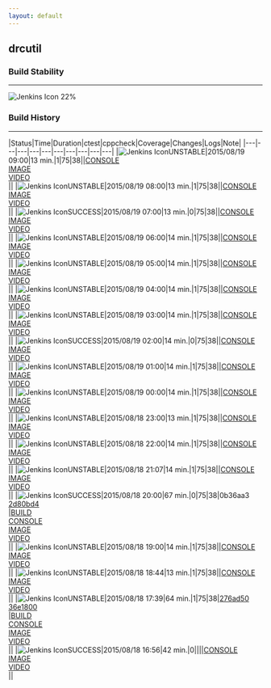 ```yaml
---
layout: default
---
```

## drcutil
### Build Stability
___
![Jenkins Icon](http://jenkinshrg.github.io/images/48x48/health-20to39.png)
22%
  
### Build History
___
|Status|Time|Duration|<span class='badge'>ctest</span>|<span class='badge'>cppcheck</span>|Coverage|Changes|Logs|Note|
|---|---|---|---|---|---|---|---|---|---|
|![Jenkins Icon](http://jenkinshrg.github.io/images/24x24/yellow.png)UNSTABLE|2015/08/19 09:00|13 min.|1|75|38||[CONSOLE](https://drive.google.com/file/d/0B54sHwaxmuM4eHcwdC1LRm9QQlk/view?usp=drivesdk)<br>[IMAGE](https://drive.google.com/file/d/0B54sHwaxmuM4Z3Z1SDlUZzZ4Nm8/view?usp=drivesdk)<br>[VIDEO](https://drive.google.com/file/d/0B54sHwaxmuM4NDdTTS1JOWJOTk0/view?usp=drivesdk)<br>||
|![Jenkins Icon](http://jenkinshrg.github.io/images/24x24/yellow.png)UNSTABLE|2015/08/19 08:00|13 min.|1|75|38||[CONSOLE](https://drive.google.com/file/d/0B54sHwaxmuM4UURIUzhpSUVrbHM/view?usp=drivesdk)<br>[IMAGE](https://drive.google.com/file/d/0B54sHwaxmuM4RVA3WjdoMFJ5ZTQ/view?usp=drivesdk)<br>[VIDEO](https://drive.google.com/file/d/0B54sHwaxmuM4Mm1FVGZvVGpUT2c/view?usp=drivesdk)<br>||
|![Jenkins Icon](http://jenkinshrg.github.io/images/24x24/blue.png)SUCCESS|2015/08/19 07:00|13 min.|0|75|38||[CONSOLE](https://drive.google.com/file/d/0B54sHwaxmuM4SEczZ3BlTE1kVkE/view?usp=drivesdk)<br>[IMAGE](https://drive.google.com/file/d/0B54sHwaxmuM4dE1YMWJLSVlqNkU/view?usp=drivesdk)<br>[VIDEO](https://drive.google.com/file/d/0B54sHwaxmuM4WmJnWFJVcURZTVk/view?usp=drivesdk)<br>||
|![Jenkins Icon](http://jenkinshrg.github.io/images/24x24/yellow.png)UNSTABLE|2015/08/19 06:00|14 min.|1|75|38||[CONSOLE](https://drive.google.com/file/d/0B54sHwaxmuM4S3RQelN0MmNJLUE/view?usp=drivesdk)<br>[IMAGE](https://drive.google.com/file/d/0B54sHwaxmuM4M1pOcE1rRDZxemc/view?usp=drivesdk)<br>[VIDEO](https://drive.google.com/file/d/0B54sHwaxmuM4Y0hINjlfQzI3M1E/view?usp=drivesdk)<br>||
|![Jenkins Icon](http://jenkinshrg.github.io/images/24x24/yellow.png)UNSTABLE|2015/08/19 05:00|14 min.|1|75|38||[CONSOLE](https://drive.google.com/file/d/0B54sHwaxmuM4d0lCTVhsd1ZTUHc/view?usp=drivesdk)<br>[IMAGE](https://drive.google.com/file/d/0B54sHwaxmuM4SHA5UTZfS3c2Ylk/view?usp=drivesdk)<br>[VIDEO](https://drive.google.com/file/d/0B54sHwaxmuM4YTJrMUVtMnVtVzQ/view?usp=drivesdk)<br>||
|![Jenkins Icon](http://jenkinshrg.github.io/images/24x24/yellow.png)UNSTABLE|2015/08/19 04:00|14 min.|1|75|38||[CONSOLE](https://drive.google.com/file/d/0B54sHwaxmuM4VFNhSWZNNXVLX3c/view?usp=drivesdk)<br>[IMAGE](https://drive.google.com/file/d/0B54sHwaxmuM4SnJKM21ic3N6TlU/view?usp=drivesdk)<br>[VIDEO](https://drive.google.com/file/d/0B54sHwaxmuM4UThCemo4TU5KNTQ/view?usp=drivesdk)<br>||
|![Jenkins Icon](http://jenkinshrg.github.io/images/24x24/yellow.png)UNSTABLE|2015/08/19 03:00|14 min.|1|75|38||[CONSOLE](https://drive.google.com/file/d/0B54sHwaxmuM4LUNPTGdMcmpjNEE/view?usp=drivesdk)<br>[IMAGE](https://drive.google.com/file/d/0B54sHwaxmuM4MDY1RWIxTVJXNnM/view?usp=drivesdk)<br>[VIDEO](https://drive.google.com/file/d/0B54sHwaxmuM4eDhFZ2NUbzVEWFk/view?usp=drivesdk)<br>||
|![Jenkins Icon](http://jenkinshrg.github.io/images/24x24/blue.png)SUCCESS|2015/08/19 02:00|14 min.|0|75|38||[CONSOLE](https://drive.google.com/file/d/0B54sHwaxmuM4cXRoWVRMQ2Y4WW8/view?usp=drivesdk)<br>[IMAGE](https://drive.google.com/file/d/0B54sHwaxmuM4NXVIaThWWFJpUjg/view?usp=drivesdk)<br>[VIDEO](https://drive.google.com/file/d/0B54sHwaxmuM4YnkzakNXVkdSYzg/view?usp=drivesdk)<br>||
|![Jenkins Icon](http://jenkinshrg.github.io/images/24x24/yellow.png)UNSTABLE|2015/08/19 01:00|14 min.|1|75|38||[CONSOLE](https://drive.google.com/file/d/0B54sHwaxmuM4blY2b3BEejlzNTg/view?usp=drivesdk)<br>[IMAGE](https://drive.google.com/file/d/0B54sHwaxmuM4cFRwNTRheGpuVVU/view?usp=drivesdk)<br>[VIDEO](https://drive.google.com/file/d/0B54sHwaxmuM4OWJ3RjhRVTZCV3M/view?usp=drivesdk)<br>||
|![Jenkins Icon](http://jenkinshrg.github.io/images/24x24/yellow.png)UNSTABLE|2015/08/19 00:00|14 min.|1|75|38||[CONSOLE](https://drive.google.com/file/d/0B54sHwaxmuM4a25IMmI1R3BDWWs/view?usp=drivesdk)<br>[IMAGE](https://drive.google.com/file/d/0B54sHwaxmuM4UEF1VThhLUN3ZTA/view?usp=drivesdk)<br>[VIDEO](https://drive.google.com/file/d/0B54sHwaxmuM4ZmZtSWlRZ1ZwS2s/view?usp=drivesdk)<br>||
|![Jenkins Icon](http://jenkinshrg.github.io/images/24x24/yellow.png)UNSTABLE|2015/08/18 23:00|13 min.|1|75|38||[CONSOLE](https://drive.google.com/file/d/0B54sHwaxmuM4Skk1enUzRllfbVU/view?usp=drivesdk)<br>[IMAGE](https://drive.google.com/file/d/0B54sHwaxmuM4TFNndnFSSTkzUm8/view?usp=drivesdk)<br>[VIDEO](https://drive.google.com/file/d/0B54sHwaxmuM4eFE5ek9lOV8wR0U/view?usp=drivesdk)<br>||
|![Jenkins Icon](http://jenkinshrg.github.io/images/24x24/yellow.png)UNSTABLE|2015/08/18 22:00|14 min.|1|75|38||[CONSOLE](https://drive.google.com/file/d/0B54sHwaxmuM4ejJUT2RtX0xzOWM/view?usp=drivesdk)<br>[IMAGE](https://drive.google.com/file/d/0B54sHwaxmuM4U0dqZGtjcUp6dEk/view?usp=drivesdk)<br>[VIDEO](https://drive.google.com/file/d/0B54sHwaxmuM4V19BNWpxbDZpdFE/view?usp=drivesdk)<br>||
|![Jenkins Icon](http://jenkinshrg.github.io/images/24x24/yellow.png)UNSTABLE|2015/08/18 21:07|14 min.|1|75|38||[CONSOLE](https://drive.google.com/file/d/0B54sHwaxmuM4eUFqX2FGWkdzVWs/view?usp=drivesdk)<br>[IMAGE](https://drive.google.com/file/d/0B54sHwaxmuM4b2U4d19yYjh1ZlU/view?usp=drivesdk)<br>[VIDEO](https://drive.google.com/file/d/0B54sHwaxmuM4eGlKeXN1WU1sczg/view?usp=drivesdk)<br>||
|![Jenkins Icon](http://jenkinshrg.github.io/images/24x24/blue.png)SUCCESS|2015/08/18 20:00|67 min.|0|75|38|0b36aa3<br>[2d80bd4](https://github.com/jrl-umi3218/hmc2/commit/2d80bd4)<br>|[BUILD](https://drive.google.com/file/d/0B54sHwaxmuM4M2YzdU9adWZDVlE/view?usp=drivesdk)<br>[CONSOLE](https://drive.google.com/file/d/0B54sHwaxmuM4WnZoU3pXb2xqNEU/view?usp=drivesdk)<br>[IMAGE](https://drive.google.com/file/d/0B54sHwaxmuM4R0k4X0RwUVRUTTg/view?usp=drivesdk)<br>[VIDEO](https://drive.google.com/file/d/0B54sHwaxmuM4VU1hU2hDNnVtcU0/view?usp=drivesdk)<br>||
|![Jenkins Icon](http://jenkinshrg.github.io/images/24x24/yellow.png)UNSTABLE|2015/08/18 19:00|14 min.|1|75|38||[CONSOLE](https://drive.google.com/file/d/0B54sHwaxmuM4X0VEOXB2TGpEcjQ/view?usp=drivesdk)<br>[IMAGE](https://drive.google.com/file/d/0B54sHwaxmuM4czU2S2lCd1NHUVE/view?usp=drivesdk)<br>[VIDEO](https://drive.google.com/file/d/0B54sHwaxmuM4UTBGUVV2bGJsWDg/view?usp=drivesdk)<br>||
|![Jenkins Icon](http://jenkinshrg.github.io/images/24x24/yellow.png)UNSTABLE|2015/08/18 18:44|13 min.|1|75|38||[CONSOLE](https://drive.google.com/file/d/0B54sHwaxmuM4WnIwalNmaDNyVE0/view?usp=drivesdk)<br>[IMAGE](https://drive.google.com/file/d/0B54sHwaxmuM4S2hXcnhlM25LRnc/view?usp=drivesdk)<br>[VIDEO](https://drive.google.com/file/d/0B54sHwaxmuM4WHpqRVNQbXhEbEk/view?usp=drivesdk)<br>||
|![Jenkins Icon](http://jenkinshrg.github.io/images/24x24/yellow.png)UNSTABLE|2015/08/18 17:39|64 min.|1|75|38|[276ad50](https://github.com/jrl-umi3218/hmc2/commit/276ad50)<br>[36e1800](https://github.com/jrl-umi3218/hrpsys-humanoid/commit/36e1800)<br>|[BUILD](https://drive.google.com/file/d/0B54sHwaxmuM4ZUVNOVUwU19XUnc/view?usp=drivesdk)<br>[CONSOLE](https://drive.google.com/file/d/0B54sHwaxmuM4Y0hmLWVKUjJ0TGM/view?usp=drivesdk)<br>[IMAGE](https://drive.google.com/file/d/0B54sHwaxmuM4bDBueHlDd05HOGM/view?usp=drivesdk)<br>[VIDEO](https://drive.google.com/file/d/0B54sHwaxmuM4RFJsSDl3bk1UZ1k/view?usp=drivesdk)<br>||
|![Jenkins Icon](http://jenkinshrg.github.io/images/24x24/blue.png)SUCCESS|2015/08/18 16:56|42 min.|0||||[CONSOLE](https://drive.google.com/file/d/0B54sHwaxmuM4ampmbVJCbjhkWUU/view?usp=drivesdk)<br>[IMAGE](https://drive.google.com/file/d/0B54sHwaxmuM4MjNmNXNIVnNXZzA/view?usp=drivesdk)<br>[VIDEO](https://drive.google.com/file/d/0B54sHwaxmuM4TVlvRjRhUUNxbW8/view?usp=drivesdk)<br>||
